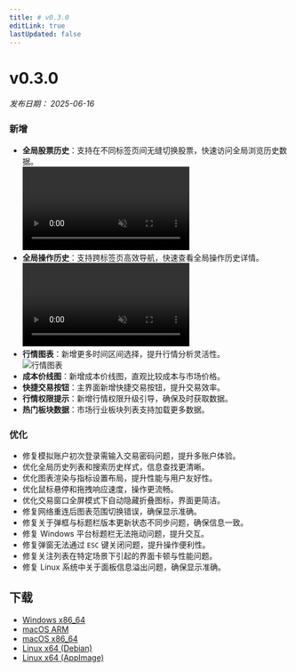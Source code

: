 ```yaml
---
title: # v0.3.0
editLink: true
lastUpdated: false
---
```


# v0.3.0

_发布日期： 2025-06-16_

### 新增

- **全局股票历史**：支持在不同标签页间无缝切换股票，快速访问全局浏览历史数据。  
  <video src="https://assets.lbctrl.com/uploads/a2afc60f-fc5b-4baf-8d1c-d1ca2fc03d9a/global_stock_history.mp4" autoplay muted loop>
  </video>
- **全局操作历史**：支持跨标签页高效导航，快速查看全局操作历史详情。  
  <video src="https://assets.lbctrl.com/uploads/2fd01841-0ba8-4dae-b624-89013f040570/global_navigation.mp4" autoplay muted loop>
  </video>
- **行情图表**：新增更多时间区间选择，提升行情分析灵活性。  
  <img src="https://assets.lbctrl.com/uploads/b6be76b4-c99c-45a0-9fcb-1565ea6261eb/scr-20250605-qfcn.png" alt="行情图表" >
- **成本价线图**：新增成本价线图，直观比较成本与市场价格。
- **快捷交易按钮**：主界面新增快捷交易按钮，提升交易效率。
- **行情权限提示**：新增行情权限升级引导，确保及时获取数据。
- **热门板块数据**：市场行业板块列表支持加载更多数据。

### 优化

- 修复模拟账户初次登录需输入交易密码问题，提升多账户体验。
- 优化全局历史列表和搜索历史样式，信息查找更清晰。
- 优化图表渲染与指标设置布局，提升性能与用户友好性。
- 优化鼠标悬停和拖拽响应速度，操作更流畅。
- 优化交易窗口全屏模式下自动隐藏折叠图标，界面更简洁。
- 修复网络重连后图表范围切换错误，确保显示准确。
- 修复关于弹框与标题栏版本更新状态不同步问题，确保信息一致。
- 修复 Windows 平台标题栏无法拖动问题，提升交互。
- 修复弹窗无法通过 `ESC` 键关闭问题，提升操作便利性。
- 修复关注列表在特定场景下引起的界面卡顿与性能问题。
- 修复 Linux 系统中关于面板信息溢出问题，确保显示准确。

## 下载

- [Windows x86_64](https://assets.lbkrs.com/github/release/longbridge-desktop/stable/longbridge-v0.3.0-windows-x86_64.exe)
- [macOS ARM](https://assets.lbkrs.com/github/release/longbridge-desktop/stable/longbridge-v0.3.0-macos-aarch64.dmg)
- [macOS x86_64](https://assets.lbkrs.com/github/release/longbridge-desktop/stable/longbridge-v0.3.0-macos-x86_64.dmg)
- [Linux x64 (Debian)](https://assets.lbkrs.com/github/release/longbridge-desktop/stable/longbridge-v0.3.0-linux-x86_64.deb)
- [Linux x64 (AppImage)](https://assets.lbkrs.com/github/release/longbridge-desktop/stable/longbridge-v0.3.0-linux-x86_64.AppImage)
